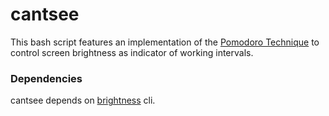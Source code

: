 # cantsee

This bash script features an implementation of the
[Pomodoro Technique](https://en.wikipedia.org/wiki/Pomodoro_Technique) to
control screen brightness as indicator of working intervals.

### Dependencies

cantsee depends on [brightness](https://github.com/nriley/brightness) cli.
